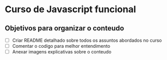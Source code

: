 # Curso de Javascript funcional

## Objetivos para organizar o conteudo
- [ ] Criar README detalhado sobre todos os assuntos abordados no curso
- [ ] Comentar o codigo para melhor entendimento
- [ ] Anexar imagens explicativas sobre o conteudo
